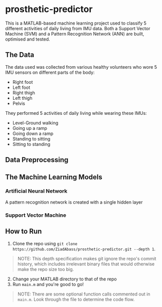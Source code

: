 # prosthetic-predictor
This is a MATLAB-based machine learning project used to classify 5 different activities of daily living from IMU data. Both a Support Vector Machine (SVM) and a Pattern Recognition Network (ANN) are built, optimised and tested.

## The Data
The data used was collected from various healthy volunteers who wore 5 IMU sensors on different parts of the body:
- Right foot
- Left foot
- Right thigh
- Left thigh
- Pelvis

They performed 5 activities of daily living while wearing these IMUs:
- Level-Ground walking
- Going up a ramp
- Going down a ramp
- Standing to sitting
- Sitting to standing

## Data Preprocessing

## The Machine Learning Models
### Artificial Neural Network
A pattern recognition network is created with a single hidden layer 

### Support Vector Machine

## How to Run
1. Clone the repo using `git clone https://github.com/ZiadAbass/prosthetic-predictor.git --depth 1`. 
>NOTE: This depth specification makes git ignore the repo's commit history, which includes irrelevant binary files that would otherwise make the repo size too big.
2. Change your MATLAB directory to that of the repo
3. Run `main.m` and you're good to go!
>NOTE: There are some optional function calls commented out in `main.m`. Look through the file to determine the code flow.


